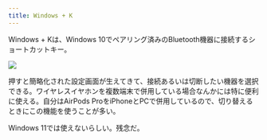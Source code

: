```yaml
---
title: Windows + K
---
```

Windows + Kは、Windows 10でペアリング済みのBluetooth機器に接続するショートカットキー。

![](https://lh6.googleusercontent.com/wZMcIZK05P7mqdFNyzjvV4G9ht_Vo2UafeqWGhwmb5Iq__EZzm5txG_W575rod4s6uaM_QQW7MvLYhzOylu9xi4ZTrNQkqmtUx6oy0gRXrJZmYkyK15lxlgk8USKJTxnbBNuZ-MWmvm5ShiX7WzUDiXLTk5RwANsaTBuh4lcV6n9whIdPgvmkI0c)

押すと簡略化された設定画面が生えてきて、接続あるいは切断したい機器を選択できる。ワイヤレスイヤホンを複数端末で併用している場合なんかには特に便利に使える。自分はAirPods ProをiPhoneとPCで併用しているので、切り替えるときにこの機能を使うことが多い。

Windows 11では使えないらしい。残念だ。
